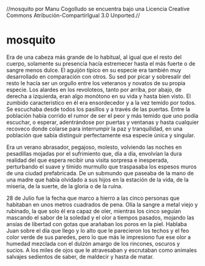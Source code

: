 
//mosquito por Manu Cogolludo se encuentra bajo una Licencia Creative Commons Atribución-CompartirIgual 3.0 Unported.//



mosquito
========

Era de una cabeza más grande de lo habitual, al igual que el resto del cuerpo, solamente su presencia hacía estremecer hasta el más fuerte o de sangre menos dulce. 
El aguijón típico en su especie era también muy desarrollado en comparación con otros. Su sed por picar y sobresalir del resto le hacía ser un orgullo entre los veteranos y novatos de su propia especie. Los alardes en los revoloteos, tanto por arriba, por abajo, de derecha a izquierda, eran algo monótono en su vida y hasta bien visto. El zumbido característico en él era ensordecedor y a la vez temido por todos. Se escuchaba desde todos los pasillos y a través de las puertas. Entre la población había corrido el rumor de ser el peor y más temido que uno podía escuchar, o esperar, adentrándose por puertas y ventanas y hasta cualquier recoveco donde colarse para interrumpir la paz y tranquilidad, en una población que sabía distinguir perfectamente esa especie única y singular. 

Era un verano abrasador, pegajoso, molesto, volviendo las noches en pesadillas mojadas por el sufrimiento que, día a día, envolvían la dura realidad del que espera recibir una visita sorpresa e inesperada, perturbando el suave y tímido murmullo que traspasaba los espesos muros de una ciudad prefabricada. De un submundo que paseaba de la mano de una madre que había olvidado a sus hijos en la estación de la vida, de la miseria, de la suerte, de la gloria o de la ruina. 

28 de Julio fue la fecha que marco a hierro a las cinco personas que habitaban en unos metros cuadrados de pena. Olía la sangre a metal viejo y rubinado, la que solo él era capaz de oler, mientras los cinco seguían mascando el sabor de la soledad y el olor a tiempos pasados, mojando las ansías de libertad con gotas que arañaban los poros en la piel. 
Hablaba Juan sobre el día que llego y lo alto que le parecieron los techos y el feo color verde de sus paredes, pero lo que más le impresiono fue ese olor a humedad mezclada con el dulzón amargo de los rincones, oscuros y sucios. A los miles de ojos que le atravesaban y escrutaban como animales salvajes sedientos de saber, de maldecir y hasta de matar.
